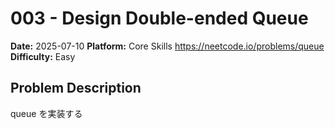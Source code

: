 # 003 - Design Double-ended Queue

**Date:** 2025-07-10
**Platform:** Core Skills https://neetcode.io/problems/queue
**Difficulty:** Easy

## Problem Description

queue を実装する
